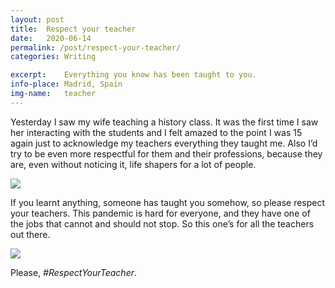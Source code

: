 ```yaml
---
layout: post
title:  Respect your teacher
date:   2020-06-14
permalink: /post/respect-your-teacher/
categories: Writing

excerpt:	Everything you know has been taught to you.
info-place:	Madrid, Spain
img-name:	teacher
---
```


Yesterday I saw my wife teaching a history class. It was the first time I saw her interacting with the students and I felt amazed to the point I was 15 again just to acknowledge my teachers everything they taught me. Also I’d try to be even more respectful for them and their professions, because they are, even without noticing it, life shapers for a lot of people. 

<div class="gallery-{{ page.layout }}" markdown="1">
	
![](/assets{{page.permalink}}{{page.img-name}}01.jpg)

</div>

If you learnt anything, someone has taught you somehow, so please respect your teachers. This pandemic is hard for everyone, and they have one of the jobs that cannot and should not stop. So this one’s for all the teachers out there. 

<div class="gallery-{{ page.layout }}" markdown="1">

![](/assets{{page.permalink}}{{page.img-name}}02.jpg)

</div>

Please, *#RespectYourTeacher*.